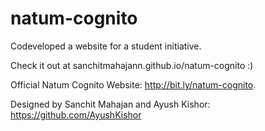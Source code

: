 # natum-cognito
Codeveloped a website for a student initiative.

Check it out at sanchitmahajann.github.io/natum-cognito :)

Official Natum Cognito Website: http://bit.ly/natum-cognito.

Designed by Sanchit Mahajan and Ayush Kishor: https://github.com/AyushKishor
